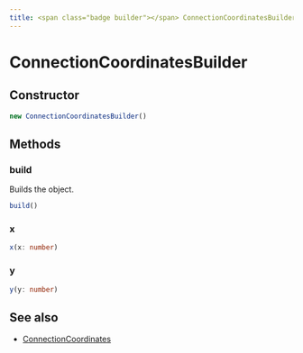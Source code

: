 ```yaml
---
title: <span class="badge builder"></span> ConnectionCoordinatesBuilder
---
```

# <span class="badge builder"></span> ConnectionCoordinatesBuilder

## Constructor

```typescript
new ConnectionCoordinatesBuilder()
```
## Methods

### <span class="badge object-method"></span> build

Builds the object.

```typescript
build()
```

### <span class="badge object-method"></span> x

```typescript
x(x: number)
```

### <span class="badge object-method"></span> y

```typescript
y(y: number)
```

## See also

 * <span class="badge object-type-interface"></span> [ConnectionCoordinates](./object-ConnectionCoordinates.md)
